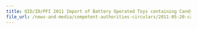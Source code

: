 ```yaml
---
title: QID/ID/PFI 2011 Import of Battery Operated Toys containing Candy 
file_url: /news-and-media/competent-authorities-circulars/2011-05-20-ca3.pdf
---
```

